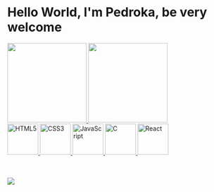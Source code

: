 # Hello World, I'm Pedroka, be very welcome

<table>
  <a href="https://github.com/pedroka97">
  <img height="180em" src="https://github-readme-stats.vercel.app/api?username=pedroka97&show_icons=true&theme=tokyonight&include_all_commits=true&count_private=true"/>
  <img height="180em" src="https://github-readme-stats.vercel.app/api/top-langs/?username=pedroka97&layout=compact&langs_count=6&theme=tokyonight"/>
  <br>
  <img src="https://img.icons8.com/color/2x/html-5.png" width="70" alt="HTML5">
  <img src="https://img.icons8.com/color/2x/css3.png" width="70" alt="CSS3">
  <img src="https://img.icons8.com/color/2x/javascript.png" width="70" alt="JavaScript">
  <img src="https://img.icons8.com/color/2x/c.png" width="70" alt="C">
  <img src="https://img.icons8.com/color/2x/typescript.png" width="70" alt="React">
</table>
<br>
<div> 
  <a href="https://www.linkedin.com/in/ipedrohenrique/" target="_blank"><img src="https://img.shields.io/badge/-LinkedIn-%230077B5?style=for-the-badge&logo=linkedin&logoColor=white" target="_blank"></a> 
</div>
